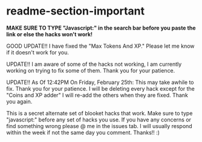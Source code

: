 # readme-section-important

**MAKE SURE TO TYPE "Javascript:" in the search bar before you paste the link or else the hacks won't work!**

GOOD UPDATE!! I have fixed the "Max Tokens And XP." Please let me know if it doesn't work for you.

UPDATE!! I am aware of some of the hacks not working, I am currently working on trying to fix some of them. Thank you for your patience.

UPDATE!! As Of 12:42PM On Friday, February 25th: This may take awhile to fix. Thank you for your patience. I will be deleting every hack except for the "Coins and XP adder" I will re-add the others when they are fixed. Thank you again.

This is a secret alternate set of blooket hacks that work. 
Make sure to type "javascript:" before any set of hacks you use. 
If you have any concerns or find something wrong please @ me in the issues tab. 
I will usually respond within the week if not the same day you comment. Thanks!! :)

